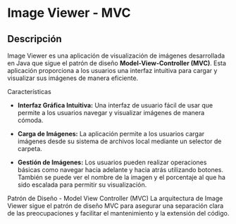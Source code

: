 # Image Viewer - MVC

## Descripción

Image Viewer es una aplicación de visualización de imágenes desarrollada en Java que sigue el patrón de diseño **Model-View-Controller (MVC)**. Esta aplicación proporciona a los usuarios una interfaz intuitiva para cargar y visualizar sus imágenes de manera eficiente.

Características
- **Interfaz Gráfica Intuitiva:** Una interfaz de usuario fácil de usar que permite a los usuarios navegar y visualizar imágenes de manera cómoda.

* **Carga de Imágenes:** La aplicación permite a los usuarios cargar imágenes desde su sistema de archivos local mediante un selector de carpeta.

+ **Gestión de Imágenes:** Los usuarios pueden realizar operaciones básicas como navegar hacia adelante y hacia atrás utilizando botones. También se puede ver el nombre de la imagen y el porcentaje al que ha sido escalada para permitir su visualización.

Patrón de Diseño - Model View Controller (MVC)
La arquitectura de Image Viewer sigue el patrón de diseño MVC para asegurar una separación clara de las preocupaciones y facilitar el mantenimiento y la extensión del código.
